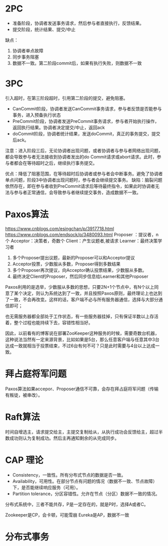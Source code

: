 # 2PC
- 准备阶段，协调者发送事务请求，然后参与者直接执行，反馈结果。
- 提交阶段，统计结果、提交/中止

缺点：
1. 协调者单点故障
2. 同步事务阻塞
3. 数据不一致。第二阶段commit后，如果有执行失败，则数据不一致

# 3PC
引入超时，在第三阶段超时，引用第二阶段的提交，避免阻塞。

- CanCommit阶段，协调者发送CanCommit事务请求，参与者反馈是否能参与事务，进入预备执行状态
- PreCommit阶段，协调者发送PreCommit事务请求，参与者开始执行操作，返回执行结果。协调者决定提交/中止，返回ack
- doCommit阶段，协调者统计结果，发送doCommit，真正的事务提交，提交后ack。

注意：进入阶段三后，无论协调者出现问题，或者协调者与参与者网络出现问题，都会导致参与者无法接收到协调者发出的do Commit请求或abort请求。此时，参与者都会在等待超时之后，继续执行事务提交。

优点：降低了阻塞范围，在等待超时后协调者或参与者会中断事务。避免了协调者单点问题，阶段3中协调者出现问题时，参与者会继续提交事务。
缺陷：脑裂问题依然存在，即在参与者收到PreCommit请求后等待最终指令，如果此时协调者无法与参与者正常通信，会导致参与者继续提交事务，造成数据不一致。

# Paxos算法
https://www.cnblogs.com/esingchan/p/3917718.html
https://www.cnblogs.com/endsock/p/3480093.html
Proposer ：提议者，n个
Acceptor：决策者，奇数个
Client：产生议题者,被请求
Learner：最终决策学习者

1. 多个Proposer提出议题，最新的Proposer可以和Acceptor提议
2. Acceptor投票，少数服从多数，Proposer得到多数结果
3. 多个Proposer再次提议，向Acceptor确认投票结果，少数服从多数。
4. 最终决定Client的Proposer，然后同步信息给Learner和其他Proposer

Paxos利用的是选举，少数服从多数的思想，只要2N+1个节点中，有N个以上同意了某个决定，则认为系统达到了一致，并且按照Paxos原则，最终理论上也达到了一致，不会再改变。这样的话，客户端不必与所有服务器通信，选择与大部分通信即可；

也无需服务器都全部处于工作状态，有一些服务器挂掉，只有保证半数以上存活着，整个过程也能持续下去，容错性相当好。

因此，以前看有的博客说在部署ZooKeeper这种服务的时候，需要奇数台机器，这种说法当然有一定来源背景，比如如果是5台，那么任意客户端与任意其中3台达成一致就相当于投票结束，不过6台有何不可？只是此时需要与4台以上达成一致。 

# 拜占庭将军问题
Paxos算法如果accepor、Proposer通信不可靠，会存在拜占庭将军问题（传输有叛徒，被串改）。

# Raft算法
时间自增选主，请求提交给主，主提交复制给从，从执行成功会反馈给主，超过半数成功则认为复制成功。然后主再通知剩余的从完成同步。

# CAP 理论
- Consistency，一致性。所有分布式节点的数据是否一致。
- Availability，可用性。在部分节点有问题的情况（数据不一致、节点故障）下，是否能继续响应服务（可用）。
- Partition tolerance，分区容错性。允许在节点（分区）数据不一致的情况。

分布式系统中，三者不能共存，P是一定存在的，就是P时，选择A或者C。

Zookeeper是CP，会卡顿，可能雪崩
Eureka是AP，数据不一致



# 分布式事务


